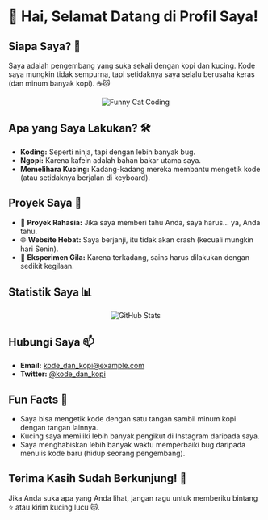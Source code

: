 # 👋 Hai, Selamat Datang di Profil Saya!

## Siapa Saya? 🤔
Saya adalah pengembang yang suka sekali dengan kopi dan kucing. Kode saya mungkin tidak sempurna, tapi setidaknya saya selalu berusaha keras (dan minum banyak kopi). ☕🐱

<p align="center">
  <img src="https://media.giphy.com/media/JIX9t2j0ZTN9S/giphy.gif" alt="Funny Cat Coding">
</p>

## Apa yang Saya Lakukan? 🛠️
- **Koding:** Seperti ninja, tapi dengan lebih banyak bug.
- **Ngopi:** Karena kafein adalah bahan bakar utama saya.
- **Memelihara Kucing:** Kadang-kadang mereka membantu mengetik kode (atau setidaknya berjalan di keyboard).

## Proyek Saya 🧩
- 🚀 **Proyek Rahasia:** Jika saya memberi tahu Anda, saya harus... ya, Anda tahu.
- 🌐 **Website Hebat:** Saya berjanji, itu tidak akan crash (kecuali mungkin hari Senin).
- 🧪 **Eksperimen Gila:** Karena terkadang, sains harus dilakukan dengan sedikit kegilaan.

## Statistik Saya 📊
<p align="center">
  <img src="https://github-readme-stats.vercel.app/api?username=yourusername&show_icons=true&theme=radical" alt="GitHub Stats">
</p>

## Hubungi Saya 📫
- **Email:** kode_dan_kopi@example.com
- **Twitter:** [@kode_dan_kopi](https://twitter.com/kode_dan_kopi)

## Fun Facts 🥳
- Saya bisa mengetik kode dengan satu tangan sambil minum kopi dengan tangan lainnya.
- Kucing saya memiliki lebih banyak pengikut di Instagram daripada saya.
- Saya menghabiskan lebih banyak waktu memperbaiki bug daripada menulis kode baru (hidup seorang pengembang).

## Terima Kasih Sudah Berkunjung! 🙌
Jika Anda suka apa yang Anda lihat, jangan ragu untuk memberiku bintang ⭐ atau kirim kucing lucu 🐱.
